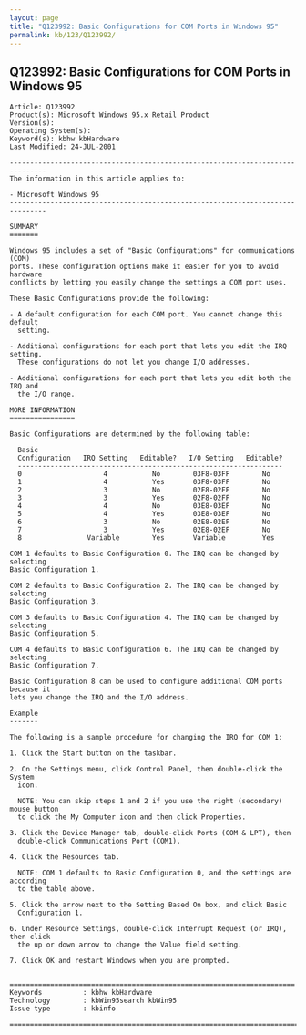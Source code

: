 ```yaml
---
layout: page
title: "Q123992: Basic Configurations for COM Ports in Windows 95"
permalink: kb/123/Q123992/
---
```


## Q123992: Basic Configurations for COM Ports in Windows 95

	Article: Q123992
	Product(s): Microsoft Windows 95.x Retail Product
	Version(s): 
	Operating System(s): 
	Keyword(s): kbhw kbHardware
	Last Modified: 24-JUL-2001
	
	-------------------------------------------------------------------------------
	The information in this article applies to:
	
	- Microsoft Windows 95 
	-------------------------------------------------------------------------------
	
	SUMMARY
	=======
	
	Windows 95 includes a set of "Basic Configurations" for communications (COM)
	ports. These configuration options make it easier for you to avoid hardware
	conflicts by letting you easily change the settings a COM port uses.
	
	These Basic Configurations provide the following:
	
	- A default configuration for each COM port. You cannot change this default
	  setting.
	
	- Additional configurations for each port that lets you edit the IRQ setting.
	  These configurations do not let you change I/O addresses.
	
	- Additional configurations for each port that lets you edit both the IRQ and
	  the I/O range.
	
	MORE INFORMATION
	================
	
	Basic Configurations are determined by the following table:
	
	  Basic
	  Configuration   IRQ Setting   Editable?   I/O Setting   Editable?
	  -----------------------------------------------------------------
	  0                    4           No        03F8-03FF        No
	  1                    4           Yes       03F8-03FF        No
	  2                    3           No        02F8-02FF        No
	  3                    3           Yes       02F8-02FF        No
	  4                    4           No        03E8-03EF        No
	  5                    4           Yes       03E8-03EF        No
	  6                    3           No        02E8-02EF        No
	  7                    3           Yes       02E8-02EF        No
	  8                Variable        Yes       Variable         Yes
	
	COM 1 defaults to Basic Configuration 0. The IRQ can be changed by selecting
	Basic Configuration 1.
	
	COM 2 defaults to Basic Configuration 2. The IRQ can be changed by selecting
	Basic Configuration 3.
	
	COM 3 defaults to Basic Configuration 4. The IRQ can be changed by selecting
	Basic Configuration 5.
	
	COM 4 defaults to Basic Configuration 6. The IRQ can be changed by selecting
	Basic Configuration 7.
	
	Basic Configuration 8 can be used to configure additional COM ports because it
	lets you change the IRQ and the I/O address.
	
	Example
	-------
	
	The following is a sample procedure for changing the IRQ for COM 1:
	
	1. Click the Start button on the taskbar.
	
	2. On the Settings menu, click Control Panel, then double-click the System
	  icon.
	
	  NOTE: You can skip steps 1 and 2 if you use the right (secondary) mouse button
	  to click the My Computer icon and then click Properties.
	
	3. Click the Device Manager tab, double-click Ports (COM & LPT), then
	  double-click Communications Port (COM1).
	
	4. Click the Resources tab.
	
	  NOTE: COM 1 defaults to Basic Configuration 0, and the settings are according
	  to the table above.
	
	5. Click the arrow next to the Setting Based On box, and click Basic
	  Configuration 1.
	
	6. Under Resource Settings, double-click Interrupt Request (or IRQ), then click
	  the up or down arrow to change the Value field setting.
	
	7. Click OK and restart Windows when you are prompted.
	
	
	======================================================================
	Keywords          : kbhw kbHardware 
	Technology        : kbWin95search kbWin95
	Issue type        : kbinfo
	
	=============================================================================
	
